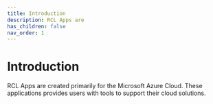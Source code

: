```yaml
---
title: Introduction
description: RCL Apps are 
has_children: false
nav_order: 1
---
```


# Introduction

RCL Apps are created primarily for the Microsoft Azure Cloud. These applications provides users with tools to support their cloud solutions.